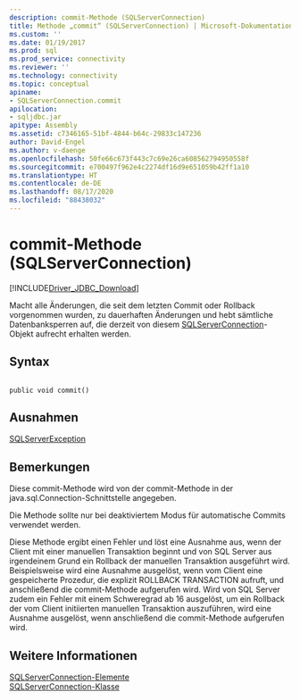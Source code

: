 ```yaml
---
description: commit-Methode (SQLServerConnection)
title: Methode „commit“ (SQLServerConnection) | Microsoft-Dokumentation
ms.custom: ''
ms.date: 01/19/2017
ms.prod: sql
ms.prod_service: connectivity
ms.reviewer: ''
ms.technology: connectivity
ms.topic: conceptual
apiname:
- SQLServerConnection.commit
apilocation:
- sqljdbc.jar
apitype: Assembly
ms.assetid: c7346165-51bf-4844-b64c-29833c147236
author: David-Engel
ms.author: v-daenge
ms.openlocfilehash: 50fe66c673f443c7c69e26ca608562794950558f
ms.sourcegitcommit: e700497f962e4c2274df16d9e651059b42ff1a10
ms.translationtype: HT
ms.contentlocale: de-DE
ms.lasthandoff: 08/17/2020
ms.locfileid: "88438032"
---
```

# <a name="commit-method-sqlserverconnection"></a>commit-Methode (SQLServerConnection)
[!INCLUDE[Driver_JDBC_Download](../../../includes/driver_jdbc_download.md)]

  Macht alle Änderungen, die seit dem letzten Commit oder Rollback vorgenommen wurden, zu dauerhaften Änderungen und hebt sämtliche Datenbanksperren auf, die derzeit von diesem [SQLServerConnection](../../../connect/jdbc/reference/sqlserverconnection-class.md)-Objekt aufrecht erhalten werden.  
  
## <a name="syntax"></a>Syntax  
  
```  
  
public void commit()  
```  
  
## <a name="exceptions"></a>Ausnahmen  
 [SQLServerException](../../../connect/jdbc/reference/sqlserverexception-class.md)  
  
## <a name="remarks"></a>Bemerkungen  
 Diese commit-Methode wird von der commit-Methode in der java.sql.Connection-Schnittstelle angegeben.  
  
 Die Methode sollte nur bei deaktiviertem Modus für automatische Commits verwendet werden.  
  
 Diese Methode ergibt einen Fehler und löst eine Ausnahme aus, wenn der Client mit einer manuellen Transaktion beginnt und von SQL Server aus irgendeinem Grund ein Rollback der manuellen Transaktion ausgeführt wird. Beispielsweise wird eine Ausnahme ausgelöst, wenn vom Client eine gespeicherte Prozedur, die explizit ROLLBACK TRANSACTION aufruft, und anschließend die commit-Methode aufgerufen wird. Wird von SQL Server zudem ein Fehler mit einem Schweregrad ab 16 ausgelöst, um ein Rollback der vom Client initiierten manuellen Transaktion auszuführen, wird eine Ausnahme ausgelöst, wenn anschließend die commit-Methode aufgerufen wird.  
  
## <a name="see-also"></a>Weitere Informationen  
 [SQLServerConnection-Elemente](../../../connect/jdbc/reference/sqlserverconnection-members.md)   
 [SQLServerConnection-Klasse](../../../connect/jdbc/reference/sqlserverconnection-class.md)  
  
  
